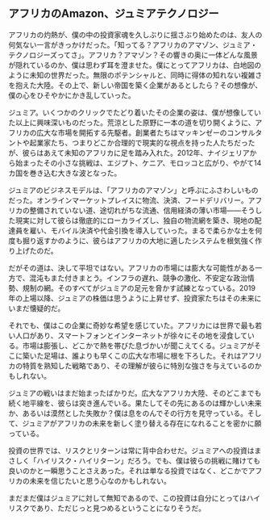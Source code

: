 ## アフリカのAmazon、ジュミアテクノロジー

アフリカの灼熱が、僕の中の投資家魂を久しぶりに揺さぶり始めたのは、友人の何気ない一言がきっかけだった。「知ってる？アフリカのアマゾン、ジュミア・テクノロジーズってさ」。アフリカ？アマゾン？その響きの奥に一体どんな風景が隠れているのか、僕は思わず耳を澄ませた。僕にとってアフリカは、白地図のように未知の世界だった。無限のポテンシャルと、同時に得体の知れない複雑さを抱えた大陸。その上で、新しい帝国を築く企業があるとしたら？その想像が、僕の心をひそやかにかき乱していった。

ジュミア。いくつかのクリックでたどり着いたその企業の姿は、僕が想像していた以上に興味深いものだった。荒涼とした原野に一本の道を切り開くように、アフリカの広大な市場を開拓する先駆者。創業者たちはマッキンゼーのコンサルタントや起業家たち、つまりどこか合理的で現実的な視点を持った人たちだったが、彼らはあえて未知のアフリカに足を踏み入れた。2012年、ナイジェリアから始まったその小さな挑戦は、エジプト、ケニア、モロッコと広がり、やがて14カ国を巻き込む大きな波となった。

ジュミアのビジネスモデルは、「アフリカのアマゾン」と呼ぶにふさわしいものだった。オンラインマーケットプレイスに物流、決済、フードデリバリー。アフリカの整備されていない道、途切れがちな流通、信用経済の薄い市場——そうした現実に対して彼らは徹底的にローカライズし、独自の物流網を築き、現地の配達員を雇い、モバイル決済や代金引換を導入していった。まるで柔らかな土を何度も掘り返すかのように、彼らはアフリカの大地に適したシステムを根気強く作り上げたのだ。

だがその道は、決して平坦ではない。アフリカの市場には膨大な可能性がある一方で、混沌もまた付きまとう。インフラの遅れ、競争の激化、不安定な政治情勢、規制の網。そのすべてがジュミアの足元を脅かす試練となっている。2019年の上場以降、ジュミアの株価は思うように上昇せず、投資家たちはその未来にいまだ懐疑的だ。

それでも、僕はこの企業に奇妙な希望を感じていた。アフリカには世界で最も若い人口があり、スマートフォンとインターネットが徐々にその地を浸食している。市場は膨張し、どこかで熱を帯びた息づかいが聞こえてくる。ジュミアがそこに築いた足場は、誰よりも早くこの広大な市場に根を下ろした。それはアフリカの特質を熟知した戦略であり、その理解が彼らに特別な強さを与えているのかもしれない。

ジュミアの戦いはまだ始まったばかりだ。広大なアフリカ大陸、そのどこまでも続く地平線を、彼らは突き進んでいる。果たしてその先にあるのは輝かしい未来か、あるいは漠然とした失敗か？僕は息をのんでその行方を見守っている。そして、ジュミアがアフリカの未来を新しく塗り替える存在になれることを密かに願っている。

投資の世界では、リスクとリターンは常に背中合わせだ。ジュミアへの投資はまさしく「ハイリスク・ハイリターン」だろう。でも、僕は彼らの挑戦に賭けても良いのかと一瞬思うことさえあった。それは単なる投資ではなく、どこかでアフリカの未来を信じたいと思う心なのかもしれない。

まだまだ僕はジュミアに対して無知であるので、この投資は自分にとってはハイリスクであり、ただじっと見つめるということになりそうだ。